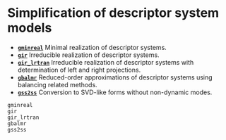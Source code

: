# Simplification of descriptor system models

* **[`gminreal`](@ref)**  Minimal realization of descriptor systems.
* **[`gir`](@ref)**   Irreducible realization of descriptor systems.
* **[`gir_lrtran`](@ref)**   Irreducible realization of descriptor systems with determination of left and right projections.
* **[`gbalmr`](@ref)**   Reduced-order approximations of descriptor systems using balancing related methods.
* **[`gss2ss`](@ref)**   Conversion to SVD-like forms without non-dynamic modes.

```@docs
gminreal
gir
gir_lrtran
gbalmr
gss2ss
```
